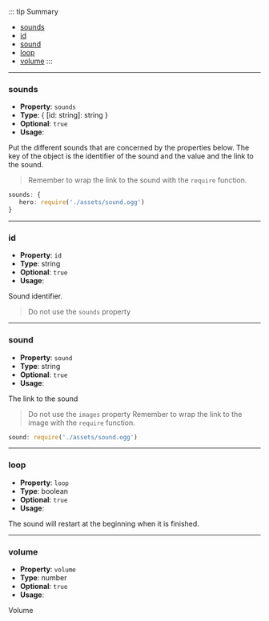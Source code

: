 ::: tip Summary
- [sounds](#sounds)
- [id](#id)
- [sound](#sound)
- [loop](#loop)
- [volume](#volume)
:::
---
### sounds
- **Property**: `sounds`
- **Type**:  { [id: string]: string } 
- **Optional**: `true` 
- **Usage**:

 
Put the different sounds that are concerned by the properties below.
The key of the object is the identifier of the sound and the value and the link to the sound.

> Remember to wrap the link to the sound with the `require` function.

```ts
sounds: {
   hero: require('./assets/sound.ogg')
}
```


---
### id
- **Property**: `id`
- **Type**: string
- **Optional**: `true` 
- **Usage**:

 
Sound identifier.

> Do not use the `sounds` property


---
### sound
- **Property**: `sound`
- **Type**: string
- **Optional**: `true` 
- **Usage**:

 
The link to the sound

> Do not use the `images` property
> Remember to wrap the link to the image with the `require` function.

```ts
sound: require('./assets/sound.ogg')
```


---
### loop
- **Property**: `loop`
- **Type**: boolean
- **Optional**: `true` 
- **Usage**:

 
The sound will restart at the beginning when it is finished.


---
### volume
- **Property**: `volume`
- **Type**: number
- **Optional**: `true` 
- **Usage**:

 
Volume

